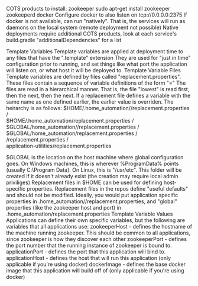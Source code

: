 COTS products to install:
zookeeper
	sudo apt-get install zookeeper zookeeperd
docker
   Configure docker to also listen on tcp://0.0.0.0:2375
   If docker is not available, can run "natively". That is, the services will run as daemons on the local system (remote deployment not possible)
      Native deployments require additional COTS products, look at each service's build.gradle "additionalDependencies" for a list

Template Variables
   Template variables are applied at deployment time to any files that have the ".template" extension
   They are used for "just in time" configuration prior to running, and set things like what port the application will listen on, or what host it will be deployed to.
Template Variable Files
   Template variables are defined by files called "replacement.properties". These files contain a sequence of variable definitions of the form "<variable name>=<value>"
   The files are read in a hierarchical manner. That is, the file "lowest" is read first, then the next, then the next. If a replacement file defines a variable with the same name as one defined earlier, the earlier value is overriden.
   The heirarchy is as follows:
      $HOME/.home_automation/<application name>/replacement.properties
                  /\
      $HOME/.home_automation/replacement.properties
				  /\
      $GLOBAL/home_automation/<application name>/replacement.properties
				  /\
      $GLOBAL/home_automation/replacement.properties
                  /\
      <application repo>/replacement.properties
                  /\
      application-utilities/replacement.properties
   
   $GLOBAL is the location on the host machine where global configuration goes. On Windows machines, this is wherever %ProgramData% points (usually C:\Program Data). On Linux, this is "/usr/etc".
   This folder will be created if it doesn't already exist (the creation may require local admin priviliges)
   Replacement files in $HOME can be used for defining host-specific properties. Replacement files in the repos define "useful defaults" and should not be modified.
   Ideally, you would put application specific properties in .home_automation/<application name>/replacement.properties, and "global" properties (like the zookeeper host and port) in .home_automation/replacement.properties
Template Variable Values
   Applications can define their own specific variables, but the following are variables that all applications use:
      zookeeperHost - defines the hostname of the machine running zookeeper. This should be common to all applications, since zookeeper is how they discover each other
      zookeeperPort - defines the port number that the running instance of zookeeper is bound to.
      applicationPort - defines the port that this application will bind to.
      applicationHost - defines the host that will run this application (only applicable if you're using docker)
      dockerImage - defines the base docker image that this application will build off of (only applicable if you're using docker)
